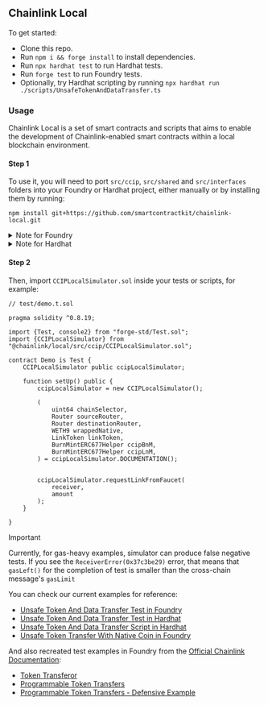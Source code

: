 ## Chainlink Local

To get started:

- Clone this repo.
- Run `npm i && forge install` to install dependencies.
- Run `npx hardhat test` to run Hardhat tests.
- Run `forge test` to run Foundry tests.
- Optionally, try Hardhat scripting by running `npx hardhat run ./scripts/UnsafeTokenAndDataTransfer.ts`

### Usage

Chainlink Local is a set of smart contracts and scripts that aims to enable the development of Chainlink-enabled smart contracts within a local blockchain environment.

#### Step 1

To use it, you will need to port `src/ccip`, `src/shared` and `src/interfaces` folders into your Foundry or Hardhat project, either manually or by installing them by running:

```
npm install git+https://github.com/smartcontractkit/chainlink-local.git
```

<details>
<summary> Note for Foundry  </summary>

If you installed the project using the above command you should set remappings to:

```shell
@chainlink/local/=node_modules/@chainlink/local
```

</details>

<details>
<summary>Note for Hardhat</summary>

To use `@chainlink/local` your `hardhat.config` file should contain the following:

```ts
import { HardhatUserConfig } from "hardhat/config";
import "@nomicfoundation/hardhat-toolbox";

const config: HardhatUserConfig = {
  solidity: {
    version: "0.8.19",
    settings: {
      optimizer: {
        enabled: true,
        runs: 1,
      },
    },
  },
  networks: {
    hardhat: {
      allowUnlimitedContractSize: true,
    },
  },
};

export default config;
```

</details>

#### Step 2

Then, import `CCIPLocalSimulator.sol` inside your tests or scripts, for example:

```solidity
// test/demo.t.sol

pragma solidity ^0.8.19;

import {Test, console2} from "forge-std/Test.sol";
import {CCIPLocalSimulator} from "@chainlink/local/src/ccip/CCIPLocalSimulator.sol";

contract Demo is Test {
    CCIPLocalSimulator public ccipLocalSimulator;

    function setUp() public {
        ccipLocalSimulator = new CCIPLocalSimulator();

        (
            uint64 chainSelector,
            Router sourceRouter,
            Router destinationRouter,
            WETH9 wrappedNative,
            LinkToken linkToken,
            BurnMintERC677Helper ccipBnM,
            BurnMintERC677Helper ccipLnM,
        ) = ccipLocalSimulator.DOCUMENTATION();


        ccipLocalSimulator.requestLinkFromFaucet(
            receiver,
            amount
        );
    }

}
```

> [!IMPORTANT]
>
> Currently, for gas-heavy examples, simulator can produce false negative tests. If you see the `ReceiverError(0x37c3be29)` error, that means that `gasLeft()` for the completion of test is smaller than the cross-chain message's `gasLimit`

You can check our current examples for reference:

- [Unsafe Token And Data Transfer Test in Foundry](./test/smoke/ccip/UnsafeTokenAndDataTransfer.t.sol)
- [Unsafe Token And Data Transfer Test in Hardhat](./test/smoke/ccip/UnsafeTokenAndDataTransfer.spec.ts)
- [Unsafe Token And Data Transfer Script in Hardhat](./scripts/UnsafeTokenAndDataTransfer.ts)
- [Unsafe Token Transfer With Native Coin in Foundry](./test/smoke/ccip/PayWithNative.t.sol)

And also recreated test examples in Foundry from the [Official Chainlink Documentation](https://docs.chain.link/ccip):

- [Token Transferor](./test/smoke/ccip/TokenTransferor.t.sol)
- [Programmable Token Transfers](./test/smoke/ccip/ProgrammableTokenTransfers.t.sol)
- [Programmable Token Transfers - Defensive Example](./test/smoke/ccip/ProgrammableDefensiveTokenTransfers.t.sol)
